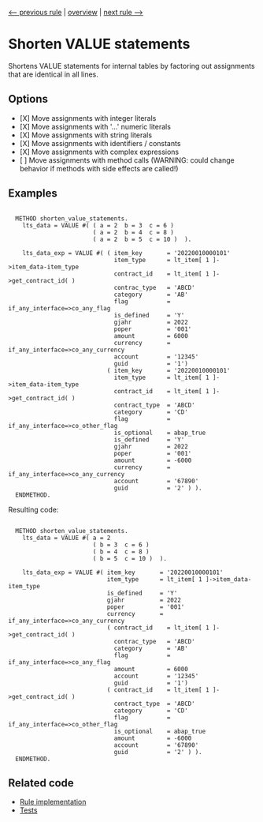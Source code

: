 [<-- previous rule](EmptyCommandRule.md) | [overview](../rules.md) | [next rule -->](SelfReferenceMeRule.md)

# Shorten VALUE statements

Shortens VALUE statements for internal tables by factoring out assignments that are identical in all lines.

## Options

* \[X\] Move assignments with integer literals
* \[X\] Move assignments with '...' numeric literals
* \[X\] Move assignments with string literals
* \[X\] Move assignments with identifiers / constants
* \[X\] Move assignments with complex expressions
* \[ \] Move assignments with method calls \(WARNING: could change behavior if methods with side effects are called\!\)

## Examples


```ABAP

  METHOD shorten_value_statements.
    lts_data = VALUE #( ( a = 2  b = 3  c = 6 )
                        ( a = 2  b = 4  c = 8 ) 
                        ( a = 2  b = 5  c = 10 )  ).

    lts_data_exp = VALUE #( ( item_key       = '20220010000101'
                              item_type      = lt_item[ 1 ]->item_data-item_type
                              contract_id    = lt_item[ 1 ]->get_contract_id( )
                              contrac_type   = 'ABCD'
                              category       = 'AB'
                              flag           = if_any_interface=>co_any_flag
                              is_defined     = 'Y'
                              gjahr          = 2022
                              poper          = '001'
                              amount         = 6000
                              currency       = if_any_interface=>co_any_currency
                              account        = '12345'
                              guid           = '1')
                            ( item_key       = '20220010000101'
                              item_type      = lt_item[ 1 ]->item_data-item_type
                              contract_id    = lt_item[ 1 ]->get_contract_id( )
                              contract_type  = 'ABCD'
                              category       = 'CD'
                              flag           = if_any_interface=>co_other_flag
                              is_optional    = abap_true
                              is_defined     = 'Y'
                              gjahr          = 2022
                              poper          = '001'
                              amount         = -6000
                              currency       = if_any_interface=>co_any_currency
                              account        = '67890'
                              guid           = '2' ) ).
  ENDMETHOD.
```

Resulting code:

```ABAP

  METHOD shorten_value_statements.
    lts_data = VALUE #( a = 2
                        ( b = 3  c = 6 )
                        ( b = 4  c = 8 )
                        ( b = 5  c = 10 )  ).

    lts_data_exp = VALUE #( item_key       = '20220010000101'
                            item_type      = lt_item[ 1 ]->item_data-item_type
                            is_defined     = 'Y'
                            gjahr          = 2022
                            poper          = '001'
                            currency       = if_any_interface=>co_any_currency
                            ( contract_id    = lt_item[ 1 ]->get_contract_id( )
                              contrac_type   = 'ABCD'
                              category       = 'AB'
                              flag           = if_any_interface=>co_any_flag
                              amount         = 6000
                              account        = '12345'
                              guid           = '1')
                            ( contract_id    = lt_item[ 1 ]->get_contract_id( )
                              contract_type  = 'ABCD'
                              category       = 'CD'
                              flag           = if_any_interface=>co_other_flag
                              is_optional    = abap_true
                              amount         = -6000
                              account        = '67890'
                              guid           = '2' ) ).
  ENDMETHOD.
```

## Related code

* [Rule implementation](../../com.sap.adt.abapcleaner/src/com/sap/adt/abapcleaner/rules/syntax/ValueStatementRule.java)
* [Tests](../../test/com.sap.adt.abapcleaner.test/src/com/sap/adt/abapcleaner/rules/syntax/ValueStatementTest.java)

